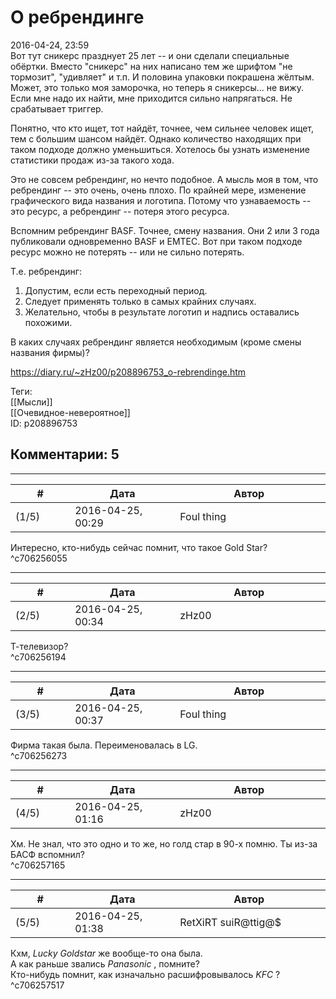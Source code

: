 О ребрендинге
=============

  
2016-04-24, 23:59  
 Вот тут сникерс празднует 25 лет -- и они сделали специальные обёртки. Вместо "сникерс" на них написано тем же шрифтом "не тормозит", "удивляет" и т.п. И половина упаковки покрашена жёлтым. Может, это только моя заморочка, но теперь я сникерсы... не вижу. Если мне надо их найти, мне приходится сильно напрягаться. Не срабатывает триггер.   
   
 Понятно, что кто ищет, тот найдёт, точнее, чем сильнее человек ищет, тем с большим шансом найдёт. Однако количество находящих при таком подходе должно уменьшиться. Хотелось бы узнать изменение статистики продаж из-за такого хода.   
   
 Это не совсем ребрендинг, но нечто подобное. А мысль моя в том, что ребрендинг -- это очень, очень плохо. По крайней мере, изменение графического вида названия и логотипа. Потому что узнаваемость -- это ресурс, а ребрендинг -- потеря этого ресурса.   
   
 Вспомним ребрендинг BASF. Точнее, смену названия. Они 2 или 3 года публиковали одновременно BASF и EMTEC. Вот при таком подходе ресурс можно не потерять -- или не сильно потерять.   
   
 Т.е. ребрендинг:   
 1. Допустим, если есть переходный период.   
 2. Следует применять только в самых крайних случаях.   
 3. Желательно, чтобы в результате логотип и надпись оставались похожими.   
   
 В каких случаях ребрендинг является необходимым (кроме смены названия фирмы)?   
  
<https://diary.ru/~zHz00/p208896753_o-rebrendinge.htm>  
  
Теги:  
[[Мысли]]  
[[Очевидное-невероятное]]  
ID: p208896753  


Комментарии: 5
--------------

  


---



|         #         |              Дата              |                     Автор                     |           ID           |
| --- | --- | --- | --- |
| (1/5) | 2016-04-25, 00:29 | Foul thing | c706256055 |

  
 Интересно, кто-нибудь сейчас помнит, что такое Gold Star?   
 ^c706256055

---



|         #         |              Дата              |                     Автор                     |           ID           |
| --- | --- | --- | --- |
| (2/5) | 2016-04-25, 00:34 | zHz00 | c706256194 |

  
 Т-телевизор?   
 ^c706256194

---



|         #         |              Дата              |                     Автор                     |           ID           |
| --- | --- | --- | --- |
| (3/5) | 2016-04-25, 00:37 | Foul thing | c706256273 |

  
 Фирма такая была. Переименовалась в LG.   
 ^c706256273

---



|         #         |              Дата              |                     Автор                     |           ID           |
| --- | --- | --- | --- |
| (4/5) | 2016-04-25, 01:16 | zHz00 | c706257165 |

  
 Хм. Не знал, что это одно и то же, но голд стар в 90-х помню. Ты из-за БАСФ вспомнил?   
 ^c706257165

---



|         #         |              Дата              |                     Автор                     |           ID           |
| --- | --- | --- | --- |
| (5/5) | 2016-04-25, 01:38 | RetXiRT suiR@ttig@$ | c706257517 |

  
  Кхм,  *Lucky Goldstar*  же вообще-то она была.   
 А как раньше звались  *Panasonic*  , помните?   
 Кто-нибудь помнит, как изначально расшифровывалось  *KFC*  ?    
 ^c706257517